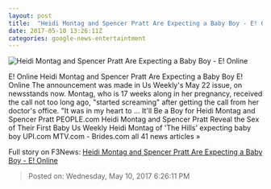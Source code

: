 ```yaml
---
layout: post
title:  "Heidi Montag and Spencer Pratt Are Expecting a Baby Boy - E! Online"
date: 2017-05-10 13:26:11Z
categories: google-news-entertaintment
---
```


![Heidi Montag and Spencer Pratt Are Expecting a Baby Boy - E! Online](http://akns-images.eonline.com/eol_images/Entire_Site/2017325/rs_600x600-170425120223-600.spencer-heidi.cm.42517.jpg?downsize=450:*&crop=450:350;left,top)

E! Online Heidi Montag and Spencer Pratt Are Expecting a Baby Boy E! Online The announcement was made in Us Weekly's May 22 issue, on newsstands now. Montag, who is 17 weeks along in her pregnancy, received the call not too long ago, "started screaming" after getting the call from her doctor's office. "It was in my heart to ... It'll Be a Boy for Heidi Montag and Spencer Pratt PEOPLE.com Heidi Montag and Spencer Pratt Reveal the Sex of Their First Baby Us Weekly Heidi Montag of 'The Hills' expecting baby boy UPI.com MTV.com - Brides.com all 41 news articles »


Full story on F3News: [Heidi Montag and Spencer Pratt Are Expecting a Baby Boy - E! Online](http://www.f3nws.com/n/xcRmYH)

> Posted on: Wednesday, May 10, 2017 6:26:11 PM
